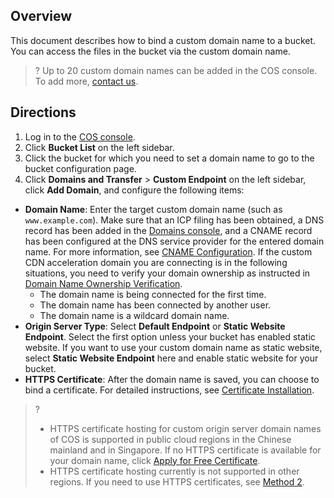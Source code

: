 ## Overview

This document describes how to bind a custom domain name to a bucket. You can access the files in the bucket via the custom domain name.

>? Up to 20 custom domain names can be added in the COS console. To add more, [contact us](https://intl.cloud.tencent.com/contact-sales).

## Directions

1. Log in to the [COS console](https://console.cloud.tencent.com/cos5). 
2. Click **Bucket List** on the left sidebar.
3. Click the bucket for which you need to set a domain name to go to the bucket configuration page.
4. Click **Domains and Transfer** > **Custom Endpoint** on the left sidebar, click **Add Domain**, and configure the following items:

  - **Domain Name**: Enter the target custom domain name (such as `www.example.com`). Make sure that an ICP filing has been obtained, a DNS record has been added in the [Domains console](https://console.cloud.tencent.com/cns/domains), and a CNAME record has been configured at the DNS service provider for the entered domain name. For more information, see [CNAME Configuration](https://intl.cloud.tencent.com/document/product/228/3121). If the custom CDN acceleration domain you are connecting is in the following situations, you need to verify your domain ownership as instructed in [Domain Name Ownership Verification](https://intl.cloud.tencent.com/document/product/228/42693).
     - The domain name is being connected for the first time.
     - The domain name has been connected by another user.
     - The domain name is a wildcard domain name.
  - **Origin Server Type**: Select **Default Endpoint** or **Static Website Endpoint**. Select the first option unless your bucket has enabled static website. If you want to use your custom domain name as static website, select **Static Website Endpoint** here and enable static website for your bucket.
  - **HTTPS Certificate**: After the domain name is saved, you can choose to bind a certificate. For detailed instructions, see [Certificate Installation](https://www.tencentcloud.com/document/product/1007/36568).
  >?
  >- HTTPS certificate hosting for custom origin server domain names of COS is supported in public cloud regions in the Chinese mainland and in Singapore. If no HTTPS certificate is available for your domain name, click [Apply for Free Certificate](https://console.cloud.tencent.com/ssl).
  >- HTTPS certificate hosting currently is not supported in other regions. If you need to use HTTPS certificates, see [Method 2](https://intl.cloud.tencent.com/document/product/436/11142).
